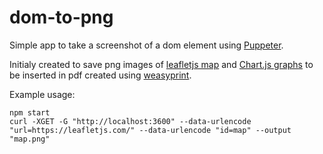 # dom-to-png

Simple app to take a screenshot of a dom element using [Puppeter](https://pptr.dev).

Initialy created to save png images of [leafletjs map](https://leafletjs.com/) and [Chart.js graphs](https://www.chartjs.org/) to be inserted in pdf created using [weasyprint](https://weasyprint.org/).

Example usage:

```
npm start
curl -XGET -G "http://localhost:3600" --data-urlencode "url=https://leafletjs.com/" --data-urlencode "id=map" --output "map.png"
```
